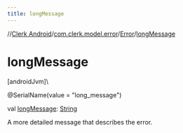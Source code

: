 ```yaml
---
title: longMessage
---
```

//[Clerk Android](../../../index.html)/[com.clerk.model.error](../index.html)/[Error](index.html)/[longMessage](long-message.html)



# longMessage



[androidJvm]\




@SerialName(value = &quot;long_message&quot;)



val [longMessage](long-message.html): [String](https://kotlinlang.org/api/latest/jvm/stdlib/kotlin-stdlib/kotlin/-string/index.html)



A more detailed message that describes the error.




